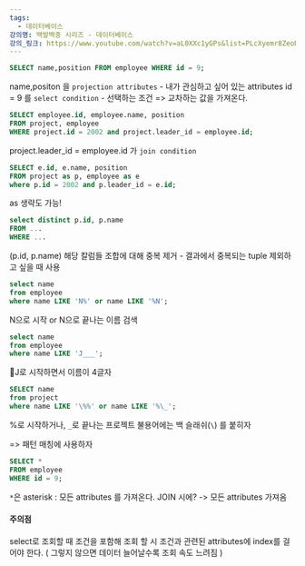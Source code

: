 ```yaml
---
tags:
  - 데이터베이스
강의명: 백발백중 시리즈 - 데이터베이스
강의_링크: https://www.youtube.com/watch?v=aL0XXc1yGPs&list=PLcXyemr8ZeoREWGhhZi5FZs6cvymjIBVe
---
```

```sql
SELECT name,position FROM employee WHERE id = 9;
```

name,positon 을 `projection attributes` - 내가 관심하고 싶어 있는 attributes
id = 9 를 `select condition` - 선택하는 조건
=> 교차하는 값을 가져온다.

```sql
SELECT employee.id, employee.name, position
FROM project, employee
WHERE project.id = 2002 and project.leader_id = employee.id;
```

project.leader_id = employee.id 가 `join condition`

```sql
SELECT e.id, e.name, position
FROM project as p, employee as e
where p.id = 2002 and p.leader_id = e.id;
```

as 생략도 가능!

```sql
select distinct p.id, p.name
FROM ...
WHERE ...
```

(p.id, p.name) 해당 칼럼들 조합에 대해 중복 제거 - 결과에서 중복되는 tuple 제외하고 싶을 때 사용

```sql
select name
from employee
where name LIKE 'N%' or name LIKE '%N';
```

N으로 시작 or N으로 끝나는 이름 검색

```sql
select name
from employee
where name LIKE 'J___';
```
J로 시작하면서 이름이 4글자

```sql
SELECT name
from project
where name LIKE '\%%' or name LIKE '%\_';
```

%로 시작하거나, `_`로 끝나는 프로젝트 불용어에는 백 슬래쉬(`\`) 를 붙히자

=> 패턴 매칭에 사용하자

```sql
SELECT *
FROM employee
WHERE id = 9;
```

`*`은 asterisk : 모든 attributes 를 가져온다.
JOIN 시에? -> 모든 attributes 가져옴
#### 주의점

select로 조회할 때 조건을 포함해 조회 할 시 조건과 관련된 attributes에 index를 걸어야 한다.
( 그렇지 않으면 데이터 늘어날수록 조회 속도 느려짐 )

